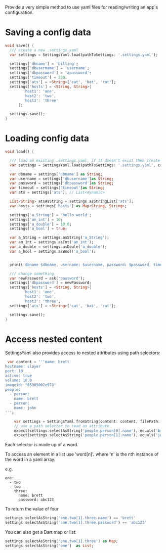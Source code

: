 Provide a very simple method to use yaml files for reading/writing an app's configuration.

# Saving a config data

```dart
void save() {
  /// create a new .settings.yaml
  var settings = SettingsYaml.load(pathToSettings: '.settings.yaml');

  settings['dbname'] = 'billing';
  settings['dbusername'] = 'username';
  settings['dbpassword'] = 'apassword';
  settings['timeout'] = 200;
  settings['ats'] = <String>['cat', 'bat', 'rat'];
  settings['hosts'] = <String, String>{
        'host1': 'one',
        'host2': 'two',
        'host3': 'three'
      };

  settings.save();
}
```

# Loading config data

```dart
void load() {

  /// load an existing .settings.yaml, if it doesn't exist then create it.
  var settings = SettingsYaml.load(pathToSettings: '.settings.yaml', create: true);

  var dbname = settings['dbname'] as String;
  var username = settings['dbusername']as String;
  var password = settings['dbpassword']as String;
  var timeout = settings['timeout']as String;
  var ats = settings['ats']; // List<dynamic>

  List<String> atsAsString = settings.asStringList['ats'];
  var hosts = settings['hosts'] as Map<String, String>;

  settings['a_String'] = 'hello world';
  settings['an_int'] = 10;
  settings['a_double'] = 10.0;
  settings['a_bool'] = true;

  var a_String = settings.asString('a_String');
  var an_int = settings.asInt('an_int');
  var a_double = settings.asDoule('a_double');
  var a_bool = settings.asBool('a_bool');


  print('dbname $dbname, username: $username, password: $password, timeout: $timeout');

  /// change something
  var newPassword = ask('password');
  settings['dbpassword'] = newPassword;
  settings['hosts'] = <String, String>{
        'host1': 'one',
        'host2': 'two',
        'host3': 'three';
  settings['ats'] = <String>['cat', 'bat', 'rat'];

  settings.save();
}
```

# Access nested content

SettingsYaml also provides access to nested attributes using path selectors:

```dart
 var content = '''name: brett
hostname: slayer
port: 10
active: true
volume: 10.0
imageid: "65385002e970"
people:
  - person:
    name: brett
  - person:
    name: john
''';

    var settings = SettingsYaml.fromString(content: content, filePath: path);
    // use a path selector to read an attribute.
    expect(settings.selectAsString('people.person[0].name'), equals('brett'));
    expect(settings.selectAsString('people.person[1].name'), equals('john'));
```    

Each selector is made up of a word.

To access an element in a list use 'word[n]'.
where 'n' is the nth instance of the word in a yaml array.


e.g.
```
one:
  - two
  - two
    three:
      name: brett
      password: abc123

```

To return the value of four

```dart
settings.selectAsString('one.two[1].three.name') == 'brett'
settings.selectAsString('one.two[1].three.password') == 'abc123'
```

You can also get a Dart map or list:

```dart
settings.selectAsString('one.two[1].three') as Map;
settings.selectAsString('one')  as List;
```



